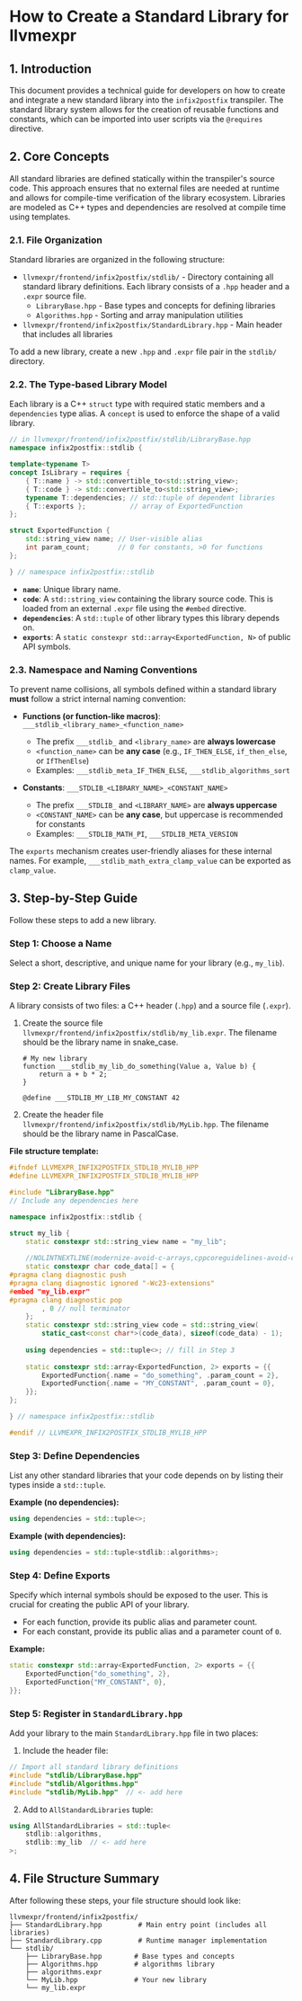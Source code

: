 # How to Create a Standard Library for llvmexpr

## 1. Introduction

This document provides a technical guide for developers on how to create and integrate a new standard library into the `infix2postfix` transpiler. The standard library system allows for the creation of reusable functions and constants, which can be imported into user scripts via the `@requires` directive.

## 2. Core Concepts

All standard libraries are defined statically within the transpiler's source code. This approach ensures that no external files are needed at runtime and allows for compile-time verification of the library ecosystem. Libraries are modeled as C++ types and dependencies are resolved at compile time using templates.

### 2.1. File Organization

Standard libraries are organized in the following structure:

- `llvmexpr/frontend/infix2postfix/stdlib/` - Directory containing all standard library definitions. Each library consists of a `.hpp` header and a `.expr` source file.
  - `LibraryBase.hpp` - Base types and concepts for defining libraries
  - `Algorithms.hpp` - Sorting and array manipulation utilities
- `llvmexpr/frontend/infix2postfix/StandardLibrary.hpp` - Main header that includes all libraries

To add a new library, create a new `.hpp` and `.expr` file pair in the `stdlib/` directory.

### 2.2. The Type-based Library Model

Each library is a C++ `struct` type with required static members and a `dependencies` type alias. A `concept` is used to enforce the shape of a valid library.

```cpp
// in llvmexpr/frontend/infix2postfix/stdlib/LibraryBase.hpp
namespace infix2postfix::stdlib {

template<typename T>
concept IsLibrary = requires {
    { T::name } -> std::convertible_to<std::string_view>;
    { T::code } -> std::convertible_to<std::string_view>;
    typename T::dependencies; // std::tuple of dependent libraries
    { T::exports };           // array of ExportedFunction
};

struct ExportedFunction {
    std::string_view name; // User-visible alias
    int param_count;       // 0 for constants, >0 for functions
};

} // namespace infix2postfix::stdlib
```

- **`name`**: Unique library name.
- **`code`**: A `std::string_view` containing the library source code. This is loaded from an external `.expr` file using the `#embed` directive.
- **`dependencies`**: A `std::tuple` of other library types this library depends on.
- **`exports`**: A `static constexpr std::array<ExportedFunction, N>` of public API symbols.

### 2.3. Namespace and Naming Conventions

To prevent name collisions, all symbols defined within a standard library **must** follow a strict internal naming convention:

- **Functions (or function-like macros)**: `___stdlib_<library_name>_<function_name>`
  - The prefix `___stdlib_` and `<library_name>` are **always lowercase**
  - `<function_name>` can be **any case** (e.g., `IF_THEN_ELSE`, `if_then_else`, or `IfThenElse`)
  - Examples: `___stdlib_meta_IF_THEN_ELSE`, `___stdlib_algorithms_sort`
  
- **Constants**: `___STDLIB_<LIBRARY_NAME>_<CONSTANT_NAME>`
  - The prefix `___STDLIB_` and `<LIBRARY_NAME>` are **always uppercase**
  - `<CONSTANT_NAME>` can be **any case**, but uppercase is recommended for constants
  - Examples: `___STDLIB_MATH_PI`, `___STDLIB_META_VERSION`

The `exports` mechanism creates user-friendly aliases for these internal names. For example, `___stdlib_math_extra_clamp_value` can be exported as `clamp_value`.

## 3. Step-by-Step Guide

Follow these steps to add a new library.

### Step 1: Choose a Name

Select a short, descriptive, and unique name for your library (e.g., `my_lib`).

### Step 2: Create Library Files

A library consists of two files: a C++ header (`.hpp`) and a source file (`.expr`).

1.  Create the source file `llvmexpr/frontend/infix2postfix/stdlib/my_lib.expr`. The filename should be the library name in snake_case.

    ```
    # My new library
    function ___stdlib_my_lib_do_something(Value a, Value b) {
        return a + b * 2;
    }

    @define ___STDLIB_MY_LIB_MY_CONSTANT 42
    ```

2.  Create the header file `llvmexpr/frontend/infix2postfix/stdlib/MyLib.hpp`. The filename should be the library name in PascalCase.

**File structure template:**

```cpp
#ifndef LLVMEXPR_INFIX2POSTFIX_STDLIB_MYLIB_HPP
#define LLVMEXPR_INFIX2POSTFIX_STDLIB_MYLIB_HPP

#include "LibraryBase.hpp"
// Include any dependencies here

namespace infix2postfix::stdlib {

struct my_lib {
    static constexpr std::string_view name = "my_lib";
    
    //NOLINTNEXTLINE(modernize-avoid-c-arrays,cppcoreguidelines-avoid-c-arrays)
    static constexpr char code_data[] = {
#pragma clang diagnostic push
#pragma clang diagnostic ignored "-Wc23-extensions"
#embed "my_lib.expr"
#pragma clang diagnostic pop
        , 0 // null terminator
    };
    static constexpr std::string_view code = std::string_view(
        static_cast<const char*>(code_data), sizeof(code_data) - 1);
    
    using dependencies = std::tuple<>; // fill in Step 3
    
    static constexpr std::array<ExportedFunction, 2> exports = {{
        ExportedFunction{.name = "do_something", .param_count = 2},
        ExportedFunction{.name = "MY_CONSTANT", .param_count = 0},
    }};
};

} // namespace infix2postfix::stdlib

#endif // LLVMEXPR_INFIX2POSTFIX_STDLIB_MYLIB_HPP
```

### Step 3: Define Dependencies

List any other standard libraries that your code depends on by listing their types inside a `std::tuple`.

**Example (no dependencies):**
```cpp
using dependencies = std::tuple<>;
```

**Example (with dependencies):**
```cpp
using dependencies = std::tuple<stdlib::algorithms>;
```

### Step 4: Define Exports

Specify which internal symbols should be exposed to the user. This is crucial for creating the public API of your library.

- For each function, provide its public alias and parameter count.
- For each constant, provide its public alias and a parameter count of `0`.

**Example:**
```cpp
static constexpr std::array<ExportedFunction, 2> exports = {{
    ExportedFunction{"do_something", 2},
    ExportedFunction{"MY_CONSTANT", 0},
}};
```

### Step 5: Register in `StandardLibrary.hpp`

Add your library to the main `StandardLibrary.hpp` file in two places:

1. Include the header file:
```cpp
// Import all standard library definitions
#include "stdlib/LibraryBase.hpp"
#include "stdlib/Algorithms.hpp"
#include "stdlib/MyLib.hpp"  // <- add here
```

2. Add to `AllStandardLibraries` tuple:
```cpp
using AllStandardLibraries = std::tuple<
    stdlib::algorithms,
    stdlib::my_lib  // <- add here
>;
```

## 4. File Structure Summary

After following these steps, your file structure should look like:

```
llvmexpr/frontend/infix2postfix/
├── StandardLibrary.hpp         # Main entry point (includes all libraries)
├── StandardLibrary.cpp         # Runtime manager implementation
└── stdlib/
    ├── LibraryBase.hpp        # Base types and concepts
    ├── Algorithms.hpp         # algorithms library
    ├── algorithms.expr
    └── MyLib.hpp              # Your new library
    └── my_lib.expr
```